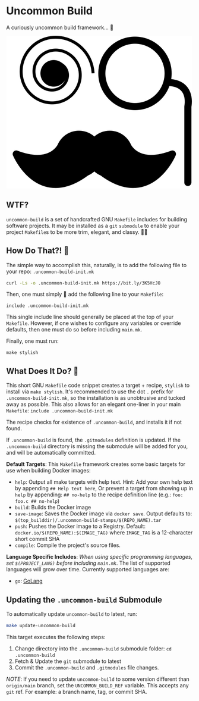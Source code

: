 Uncommon Build
==============

A curiously uncommon build framework... 🧐

[![Spiral eye with Monocle](./assets/Spiral_eye_Monocle.svg)](./assets/Spiral_eye_Monocle.svg)

WTF?
----

`uncommon-build` is a set of handcrafted GNU `Makefile` includes for building
software projects. It may be installed as a `git` `submodule` to enable your
project `Makefile`s to be more trim, elegant, and classy. 🤵‍♂️

How Do That?! 🤔
----------------

The simple way to accomplish this, naturally, is to add the following file to
your repo: `.uncommon-build-init.mk`

```bash
curl -Ls -o .uncommon-build-init.mk https://bit.ly/3K5HcJO
```

Then, one must simply 🤌 add the following line to your `Makefile`:

```make
include .uncommon-build-init.mk
```

This single include line should generally be placed at the top of your
`Makefile`.  However, if one wishes to configure any variables or
override defaults, then one must do so before including `main.mk`.

Finally, one must run:

```shell
make stylish
```

What Does It Do? 🙋
-------------------

This short GNU `Makefile` code snippet creates a target + recipe, `stylish`
to install via `make stylish`.  It's recommended to use the dot `.` prefix for
`.uncommon-build-init.mk`, so the installation is as unobtrusive and tucked
away as possible.  This also allows for an elegant one-liner in your main
`Makefile`: `include .uncommon-build-init.mk`

The recipe checks for existence of `.uncommon-build`, and installs it if
not found.

If `.uncommon-build` is found, the `.gitmodules` definition is updated.
If the `.uncommon-build` directory is missing the submodule will be added for
you, and will be automatically committed.

**Default Targets**: This `Makefile` framework creates some basic targets for
use when building Docker images:

- `help`: Output all make targets with help text.
  Hint: Add your own help text by appending `## Help text here`,
  Or prevent a target from showing up in `help` by appending: `## no-help` to
  the recipe definition line (e.g.: `foo: foo.c ## no-help`)
- `build`: Builds the Docker image
- `save-image`: Saves the Docker image via `docker save`.
  Output defaults to: `$(top_builddir)/.uncommon-build-stamps/$(REPO_NAME).tar`
- `push`: Pushes the Docker image to a Registry.
  Default: `docker.io/$(REPO_NAME):$(IMAGE_TAG)`
  where `IMAGE_TAG` is a 12-character short commit SHA
- `compile`: Compile the project's source files.

**Language Specific Includes**: _When using specific programming languages,
set `$(PROJECT_LANG)` before including `main.mk`_. The list of supported
languages will grow over time.  Currently supported languages are:

- `go`: [GoLang][1]

Updating the `.uncommon-build` Submodule
----------------------------------------

To automatically update `uncommon-build` to latest, run:

```bash
make update-uncommon-build
```

This target executes the following steps:

1. Change directory into the `.uncommon-build`
  submodule folder: `cd .uncommon-build`
2. Fetch & Update the `git` submodule to latest
3. Commit the `.uncommon-build` and `.gitmodules` file changes.

*NOTE*: If you need to update `uncommon-build` to some version
different than `origin/main` branch, set the `UNCOMMON_BUILD_REF` variable.
This accepts any `git` ref.
For example: a branch name, tag, or commit SHA.

[1]: https://go.dev/
